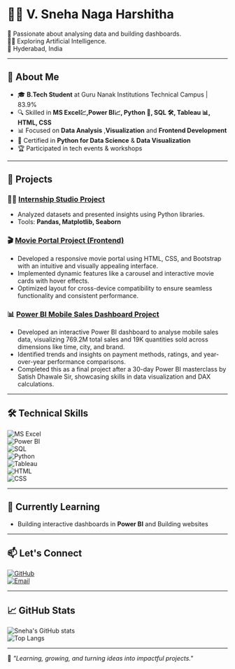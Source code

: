 # 👩‍💻 V. Sneha Naga Harshitha

🎯 Passionate about analysing data and building dashboards.  
👩‍💻 Exploring Artificial Intelligence.   
📍 Hyderabad, India  

---

## 🚀 About Me  
- 🎓 **B.Tech Student** at Guru Nanak Institutions Technical Campus | 83.9%  
- 🔍 Skilled in **MS Excel💹,Power BI📈, Python 🐍, SQL 🛠️, Tableau 📊, HTML, CSS**  
- 📊 Focused on **Data Analysis** ,**Visualization** and **Frontend Development**
- 📜 Certified in **Python for Data Science** & **Data Visualization**  
- 🏆 Participated in tech events & workshops  

---

## 📂 Projects  
### 🧑‍💻 [Internship Studio Project](https://github.com/sneha-8934/Internshipstudio-Project/blob/main/project%20internship%20studio.ipynb)  
- Analyzed datasets and presented insights using Python libraries.  
- Tools: **Pandas, Matplotlib, Seaborn**

### 🎬 [Movie Portal Project (Frontend)](https://github.com/sneha-8934/Movie_website_frontend)  
- Developed a responsive movie portal using HTML, CSS, and Bootstrap with an intuitive and visually appealing interface.  
- Implemented dynamic features like a carousel and interactive movie cards with hover effects.  
- Optimized layout for cross-device compatibility to ensure seamless functionality and consistent performance.

### 📊 [Power BI Mobile Sales Dashboard Project](https://github.com/sneha-8934/Mobile-Sales-Dashboard)  
- Developed an interactive Power BI dashboard to analyse mobile sales data, visualizing 769.2M total sales and 19K quantities sold across dimensions like time, city, and brand.  
- Identified trends and insights on payment methods, ratings, and year-over-year performance comparisons.  
- Completed this as a final project after a 30-day Power BI masterclass by Satish Dhawale Sir, showcasing skills in data visualization and DAX calculations.

---

## 🛠️ Technical Skills   
![MS Excel](https://img.shields.io/badge/MS_Excel-F2C812?style=for-the-badge&logo=power-bi&logoColor=white)  
![Power BI](https://img.shields.io/badge/Power_BI-F2C811?style=for-the-badge&logo=power-bi&logoColor=white)  
![SQL](https://img.shields.io/badge/SQL-316192?style=for-the-badge&logo=postgresql&logoColor=white)  
![Python](https://img.shields.io/badge/Python-3776AB?style=for-the-badge&logo=python&logoColor=white)  
![Tableau](https://img.shields.io/badge/Tableau-E97627?style=for-the-badge&logo=tableau&logoColor=white)  
![HTML](https://img.shields.io/badge/HTML-E34F26?style=for-the-badge&logo=html5&logoColor=white)  
![CSS](https://img.shields.io/badge/CSS-1572B6?style=for-the-badge&logo=css3&logoColor=white)

---

## 🌱 Currently Learning  
 
- Building interactive dashboards in **Power BI** and Building websites

---

## 📫 Let's Connect  
[![GitHub](https://img.shields.io/badge/GitHub-sneha--8934-181717?style=for-the-badge&logo=github)](https://github.com/sneha-8934)  
[![Email](https://img.shields.io/badge/Email-harshithav257@gmail.com-D14836?style=for-the-badge&logo=gmail&logoColor=white)](mailto:harshithav257@gmail.com)  

---

## 📈 GitHub Stats  
![Sneha's GitHub stats](https://github-readme-stats.vercel.app/api?username=sneha-8934&show_icons=true&theme=radical)  
![Top Langs](https://github-readme-stats.vercel.app/api/top-langs/?username=sneha-8934&layout=compact&theme=radical)  

---

🎉 _"Learning, growing, and turning ideas into impactful projects."_
